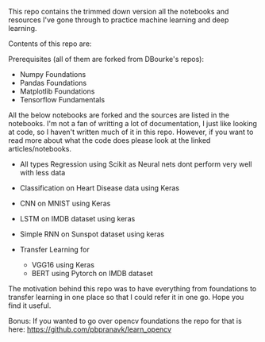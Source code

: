 This repo contains the trimmed down version all the notebooks and resources I've gone through to practice machine learning and deep learning.

Contents of this repo are:

Prerequisites (all of them are forked from DBourke's repos):
 - Numpy Foundations
 - Pandas Foundations
 - Matplotlib Foundations
 - Tensorflow Fundamentals

All the below notebooks are forked and the sources are listed in the notebooks. I'm not a fan of writting a lot of documentation, I just like looking at code, so I haven't written much of it in this repo. However, if you want to read more about what the code does please look at the linked articles/notebooks.

 - All types Regression using Scikit as Neural nets dont perform very well with less data

 - Classification on Heart Disease data using Keras

 - CNN on MNIST using Keras

 - LSTM on IMDB dataset using keras

 - Simple RNN on Sunspot dataset using keras

 - Transfer Learning for
     - VGG16 using Keras
     - BERT using Pytorch on IMDB dataset

The motivation behind this repo was to have everything from foundations to transfer learning in one place so that I could refer it in one go. Hope you find it useful.

Bonus: If you wanted to go over opencv foundations the repo for that is here: https://github.com/pbpranavk/learn_opencv

